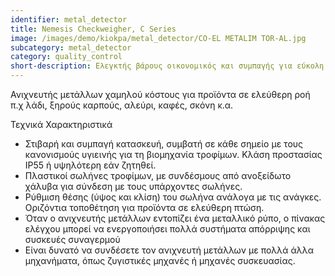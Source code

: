 ```yaml
---
identifier: metal_detector
title: Nemesis Checkweigher, C Series
image: /images/demo/kiokpa/metal_detector/CO-EL METALIM TOR-AL.jpg
subcategory: metal_detector
category: quality_control
short-description: Ελεγκτής βάρους οικονομικός και συμπαγής για εύκολη ενσωμάτωση στην γραμμή παραγωγής σας.
---
```





Ανιχνευτής μετάλλων χαμηλού κόστους για προϊόντα σε ελεύθερη ροή
π.χ λάδι, ξηρούς καρπούς, αλεύρι, καφές, σκόνη κ.α. 


Τεχνικά Χαρακτηριστικά

*    Στιβαρή και συμπαγή κατασκευή, συμβατή σε κάθε σημείο με τους κανονισμούς υγιεινής για τη βιομηχανία τροφίμων. Κλάση προστασίας IP55 ή υψηλότερη εάν ζητηθεί.
*    Πλαστικοί σωλήνες τροφίμων, με συνδέσμους από ανοξείδωτο χάλυβα για σύνδεση με τους υπάρχοντες σωλήνες.
*    Ρύθμιση θέσης (ύψος και κλίση) του σωλήνα ανάλογα με τις ανάγκες. Οριζόντια τοποθέτηση για προϊόντα σε ελεύθερη πτώση.
*    Όταν ο ανιχνευτής μετάλλων εντοπίζει ένα μεταλλικό ρύπο, ο πίνακας ελέγχου μπορεί να ενεργοποιήσει πολλά συστήματα απόρριψης και συσκευές συναγερμού
*    Είναι δυνατό να συνδέσετε τον ανιχνευτή μετάλλων με πολλά άλλα μηχανήματα, όπως ζυγιστικές μηχανές ή μηχανές συσκευασίας.

